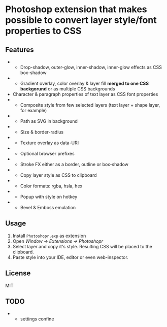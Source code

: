 # Photoshop extension that makes possible to convert layer style/font properties to CSS
## Features
* - Drop-shadow, outer-glow, inner-shadow, inner-glow effects as  CSS box-shadow
* - Gradient overlay, color overlay & layer fill **merged to one CSS backgorund** or as multiple CSS backgrounds
* Character & paragraph properties of text layer as CSS font properties
* - Composite style from few selected layers (text layer + shape layer, for example)
* - Path as SVG in background
* - Size & border-radius
* - Texture overlay as data-URI
* - Optional browser prefixes
* - Stroke FX either as a border, outline or box-shadow
* - Copy layer style as CSS to clipboard
* - Color formats: rgba, hsla, hex
* - Popup with style on hotkey
* - Bevel & Emboss emulation

## Usage
1. Install `Photoshopr.exp` as extension
2. Open _Window → Extensions → Photoshopr_
3. Select layer and copy it's style. Resulting CSS will be placed to the clipboard.
4. Paste style into your IDE, editor or even web-inspector.

## License
MIT

## TODO
* - settings confine
